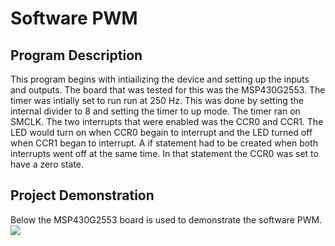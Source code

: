 # Software PWM
## Program Description
This program begins with intiailizing the device and setting up the inputs and outputs.  The board that was tested for this was the MSP430G2553.  The timer was intially set to run run at 250 Hz.  This was done by setting the internal divider to 8 and setting the timer to up mode.  The timer ran on SMCLK.  The two interrupts that were enabled was the CCR0 and CCR1.  The LED would turn on when CCR0 begain to interrupt and the LED turned off when CCR1 began to interrupt.  A if statement had to be created when both interrupts went off at the same time.  In that statement the CCR0 was set to have a zero state.

## Project Demonstration
Below the MSP430G2553 board is used to demonstrate the software PWM.
![](https://media.giphy.com/media/3o7aDa12x754vG7xmw/giphy.gif)
